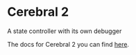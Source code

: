# Cerebral 2
A state controller with its own debugger

The docs for Cerebral 2 you can find [here](../packages/docs/content).

